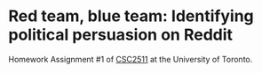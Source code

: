 # Red team, blue team: Identifying political persuasion on Reddit

Homework Assignment #1 of [CSC2511](http://www.cs.toronto.edu/~frank/csc401/) at the University of Toronto. 
